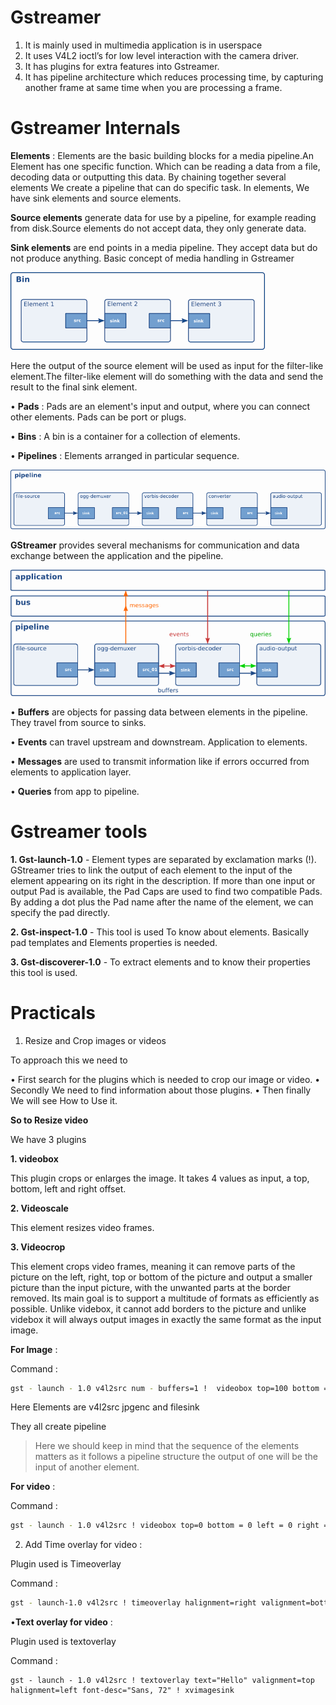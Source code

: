 # Gstreamer

1. It is mainly used in multimedia application is in userspace
2. It uses V4L2 ioctl’s for low level interaction with the camera driver.
3. It has plugins for extra features into Gstreamer.
4. It has pipeline architecture which reduces processing time, by capturing another frame at same time when you are processing a frame.

# Gstreamer Internals
**Elements** : 
Elements are the basic building blocks for a media pipeline.An Element has one specific function. Which can be reading a data from a file, decoding data or outputting this data. By chaining together several elements We create a pipeline that can do specific task. 
In elements, We have sink elements and source elements.

**Source elements** generate data for use by a pipeline, for example reading from disk.Source elements do not accept data, they only generate data.

**Sink elements** are end points in a media pipeline. They accept data but do not produce anything.
Basic concept of media handling in Gstreamer 

![images__3_](img/images__3_.png)

Here the output of the source element will be used as input for the filter-like element.The filter-like element will do something with the data and send the result to the final sink element.

• **Pads** : 
Pads are an element's input and output, where you can connect other elements. Pads can be port or plugs.

• **Bins** : 
A bin is a container for a collection of elements.

• **Pipelines** :
Elements arranged in particular sequence.

![images__2_](img/images__2_.png)

**GStreamer** provides several mechanisms for communication and data exchange between the application and the pipeline.

![communication](img/communication.png)

• **Buffers** are objects for passing data between elements in the pipeline. They travel from source to sinks.

• **Events** can travel upstream and downstream. Application to elements.

• **Messages** are used to transmit information like if errors occurred from elements to application layer.

• **Queries** from app to pipeline.

# Gstreamer tools

**1. Gst-launch-1.0** -
Element types are separated by exclamation marks (!).
GStreamer tries to link the output of each element to the input of the element appearing on its right in the description. If more than one input or output Pad is available, the Pad Caps are used to find two compatible Pads.
By adding a dot plus the Pad name after the name of the element, we can specify the pad directly.

**2. Gst-inspect-1.0** -
This tool is used To know about elements. Basically pad templates and Elements properties is needed. 

**3. Gst-discoverer-1.0** -
To extract elements and to know their properties this tool is used.

# Practicals

1. Resize and Crop images or videos 

To approach this we need to

• First search for the plugins which is needed to crop our image or video.
• Secondly We need to find information about those plugins.
• Then finally We will see How to Use it.

**So to Resize video**

We have 3 plugins


**1. videobox**

This plugin crops or enlarges the image. It takes 4 values as input, a top, bottom, left and right offset. 

**2. Videoscale**

This element resizes video frames.

**3. Videocrop**

This element crops video frames, meaning it can remove parts of the picture on the left, right, top or bottom of the picture and output a smaller picture than the input picture, with the unwanted parts at the border removed. Its main goal is to support a multitude of formats as efficiently as possible. Unlike videbox, it cannot add borders to the picture and unlike videbox it will always output images in exactly the same format as the input image.

**For Image** : 

Command :
```sh 
gst - launch - 1.0 v4l2src num - buffers=1 !  videobox top=100 bottom =100 left =100 right= 100 ! jpegenc ! filesink location =./test.jpg
```
Here Elements are v4l2src jpgenc and filesink 

They all create pipeline

> Here we should keep in mind that the sequence of the elements matters as it follows a pipeline structure the output of one will be the input of another element. 

**For video** :

Command : 
```sh
gst - launch - 1.0 v4l2src ! videobox top=0 bottom = 0 left = 0 right = 0 ! xvimagesink
```
2. Add Time overlay for video :

Plugin used is Timeoverlay 

Command :
```sh
gst - launch-1.0 v4l2src ! timeoverlay halignment=right valignment=bottom text="Stream time:" shaded-background=true ! xvimagesink
```
•**Text overlay for video** :

Plugin used is textoverlay 

Command :
```
gst - launch - 1.0 v4l2src ! textoverlay text="Hello" valignment=top halignment=left font-desc="Sans, 72" ! xvimagesink
```
